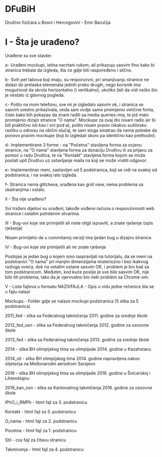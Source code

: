 # DFuBiH

Društvo fizičara u Bosni i Hercegovini - Emir Baručija

# I  - Šta je urađeno?

Urađene su sve stavke:

a- Urađeni mockupi, istina nacrtani rukom, ali prikazuju sasvim fino kako bi stranica trebala da izgleda, šta će gdje biti raspoređeno i slično.

b- Svih pet tabova koji imaju, su responzivni, pri smanjivanju stranice ne dolazi do prelaska elemenata jednih preko drugih, nego korisnik ima mogućnost da skrola horizontalno (i vertikalno), ukoliko želi da vidi nešto što je nestalo iz glavnog pogleda.

c- Pošto na mom telefonu, sve mi je izgledalo sasvim ok, i stranica se sasvim uredno prikazivala, onda sam ovdje samo promijenio veličine fonta, čisto kako bih pokazao da znam raditi sa media queries-ima, te još malo promijenio dizajn stranice "O nama". Mockupe za ovaj dio nisam radio jer bi bili praktično isti kao i oni pod a), pošto nisam pravio nikakvu suštinsku razliku u odnosu na obični slučaj, te sam stoga smatrao da nema potrebe da ponovo pravim mockupe (koji bi izgledali skoro pa identično kao prethodni).

d- Implementirane 3 forme - na "Početna" stavljena forma za ocjenu stranice, na "O nama" stavljena forma za donaciju Društvu ili za prijavu za pomoć u radu Društva, te na "Kontakt" stavljena forma kojom se može poslati upit Društvu uz ostavljanje maila na koji se može vratiti odgovor.

e- Implementiran meni, sastavljen od 5 podstranica, koji se vidi na svakoj od podstranica, i na svakoj isto izgleda.

f- Stranica nema glitcheva, urađena kao grid view, nema problema sa skaliranjima i ostalo.



II  - Šta nije urađeno?

Svi traženi dijelovi su urađeni, takođe vođeno računa o responzivnosti web stranice i ostalim potrebnim stvarima.



III - Bug-ovi koje ste primijetili ali niste stigli ispraviti, a znate rješenje (opis rješenja)

Nisam primijetio da u commitanoj verziji ima ijedan bug u dizajnu stranice.



IV  - Bug-ovi koje ste primijetili ali ne znate rješenje

Postojao je jedan bug o kojem smo raspravljali na tutorijalu, da se meni na podstranici "O nama" pri manjim dimenzijama misteriozno i bez ikakvog razloga uveća, dok na ostalim ostane sasvim OK, i problem je bio baš sa tom podstranicom. Međutim, kod kuće poslije je sve bilo sasvim OK, nije bilo tih problema, tako da je vjerovatno bio neki problem sa Chrome-om.



V  - Lista fajlova u formatu NAZIVFAJLA - Opis u vidu jedne rečenice šta se u fajlu nalazi

Mockups - Folder gdje se nalaze mockupi podstranica (5 slika za 5 podstranica)

2011_fed - slika sa Federalnog takmičenja 2011. godine za srednje škole

2012_fed_osn - slika sa Federalnog takmičenja 2012. godine za osnovne škole

2013_fed - slika sa Federalnog takmičenja 2013. godine za srednje škole

2014 - slika BH olimpijskog tima sa olimpijade 2014. godine u Kazahstanu

2014_oli - slika BH olimpijskog tima 2014. godine napravljena nakon slijetanja na Međunarodni aerodrom Sarajevo

2016 - slika BH olimpijskog tima sa olimpijade 2016. godine u Švicarskoj i Lihtenštajnu

2016_kan_osn - slika sa Kantonalnog takmičenja 2016. godine za osnovne škole

IPhO_i_RMPh - html fajl za 3. podstranicu

Kontakt - html fajl za 5. podstranicu

O_nama - html fajl za 2. podstranicu

Pocetna - html fajl za 1. podstranicu

Stil - css fajl za čitavu stranicu

Takmicenja - html fajl za 4. podstranicu